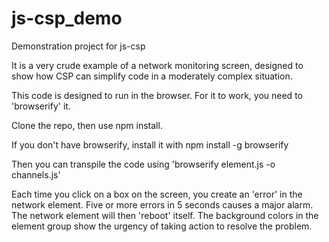 # js-csp_demo
Demonstration project for js-csp

It is a very crude example of a network monitoring screen, designed to show how CSP can simplify code in a
moderately complex situation.

This code is designed to run in the browser. For it to work, you need to 'browserify' it.

Clone the repo, then use npm install.

If you don't have browserify, install it with
npm install -g browserify

Then you can transpile the code using 'browserify element.js -o channels.js'

Each time you click on a box on the screen, you create an 'error' in the network element. Five or more errors in
5 seconds causes a major alarm. The network element will then 'reboot' itself. The background colors in the element group
show the urgency of taking action to resolve the problem.